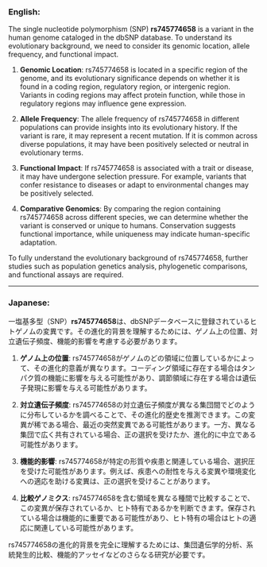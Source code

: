 ### English:
The single nucleotide polymorphism (SNP) **rs745774658** is a variant in the human genome cataloged in the dbSNP database. To understand its evolutionary background, we need to consider its genomic location, allele frequency, and functional impact. 

1. **Genomic Location**: rs745774658 is located in a specific region of the genome, and its evolutionary significance depends on whether it is found in a coding region, regulatory region, or intergenic region. Variants in coding regions may affect protein function, while those in regulatory regions may influence gene expression.

2. **Allele Frequency**: The allele frequency of rs745774658 in different populations can provide insights into its evolutionary history. If the variant is rare, it may represent a recent mutation. If it is common across diverse populations, it may have been positively selected or neutral in evolutionary terms.

3. **Functional Impact**: If rs745774658 is associated with a trait or disease, it may have undergone selection pressure. For example, variants that confer resistance to diseases or adapt to environmental changes may be positively selected.

4. **Comparative Genomics**: By comparing the region containing rs745774658 across different species, we can determine whether the variant is conserved or unique to humans. Conservation suggests functional importance, while uniqueness may indicate human-specific adaptation.

To fully understand the evolutionary background of rs745774658, further studies such as population genetics analysis, phylogenetic comparisons, and functional assays are required.

---

### Japanese:
一塩基多型（SNP）**rs745774658**は、dbSNPデータベースに登録されているヒトゲノムの変異です。その進化的背景を理解するためには、ゲノム上の位置、対立遺伝子頻度、機能的影響を考慮する必要があります。

1. **ゲノム上の位置**: rs745774658がゲノムのどの領域に位置しているかによって、その進化的意義が異なります。コーディング領域に存在する場合はタンパク質の機能に影響を与える可能性があり、調節領域に存在する場合は遺伝子発現に影響を与える可能性があります。

2. **対立遺伝子頻度**: rs745774658の対立遺伝子頻度が異なる集団間でどのように分布しているかを調べることで、その進化的歴史を推測できます。この変異が稀である場合、最近の突然変異である可能性があります。一方、異なる集団で広く共有されている場合、正の選択を受けたか、進化的に中立である可能性があります。

3. **機能的影響**: rs745774658が特定の形質や疾患と関連している場合、選択圧を受けた可能性があります。例えば、疾患への耐性を与える変異や環境変化への適応を助ける変異は、正の選択を受けることがあります。

4. **比較ゲノミクス**: rs745774658を含む領域を異なる種間で比較することで、この変異が保存されているか、ヒト特有であるかを判断できます。保存されている場合は機能的に重要である可能性があり、ヒト特有の場合はヒトの適応に関連している可能性があります。

rs745774658の進化的背景を完全に理解するためには、集団遺伝学的分析、系統発生的比較、機能的アッセイなどのさらなる研究が必要です。